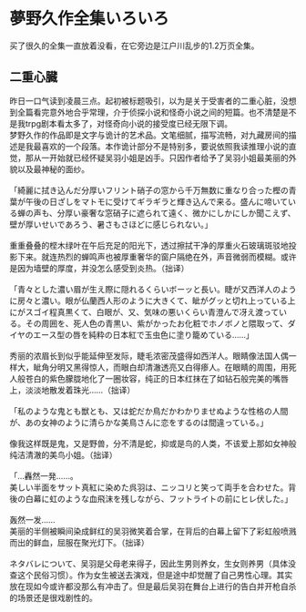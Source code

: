 # 夢野久作全集いろいろ
买了很久的全集一直放着没看，在它旁边是江户川乱步的1.2万页全集。
<br>
## 二重心臓
昨日一口气读到凌晨三点。起初被标题吸引，以为是关于受害者的二重心脏，没想到全篇看完意外地合乎常理，介于侦探小说和怪奇小说之间的短篇。也不清楚是不是我trpg剧本看太多了，对怪奇向小说的接受度已经无限下调。
<br>
梦野久作的作品即是文字与诡计的艺术品。文笔细腻，描写流畅，对九藏房间的描述是我最喜欢的一个段落。本作诡计部分不是特别多，要说依照我读推理小说的直觉，那从一开始就已经怀疑吴羽小姐是凶手。只因作者给予了吴羽小姐最美丽的外貌以及最神秘的面纱。
<br><br>
「綺麗に拭き込んだ分厚いフリント硝子の窓から千万無数に重なり合った樫の青葉が午後の日ざしをマトモに受けてギラギラと輝き込んで来る。盛んに啼いている蝉の声も、分厚い豪奢な窓硝子に遮られて遠く、微かにしかにしか聞こえず、壁が厚いせいであろう、暑さもさほどに感じられない。」
<br><br>
重重叠叠的㭴木绿叶在午后充足的阳光下，透过擦拭干净的厚重火石玻璃斑驳地投影下来。就连热烈的蝉鸣声也被厚重奢华的窗户隔绝在外，声音微弱而模糊。或许是因为墙壁的厚度，并没怎么感受到炎热。（拙译）
<br><br>
「青々とした濃い眉が生え際に隠れるくらいボーッと長い。睫が又西洋人のように房々と濃い。眼が仏蘭西人形のように大きくて、眦がグッと切れ上っている上にがスゴイ程真黒くて、白眼が、又、気味の悪いくらい青澄んで冴え渡っている。その周囲を、死人色の青黒い、紫がかったお化粧でホノボノと隈取って、ダイヤのエース型の唇を純粋の日本紅で玉虫色に塗り籠めている……」
<br><br>
秀丽的浓眉长到似乎能延伸至发际，睫毛浓密茂盛得如西洋人。眼睛像法国人偶一样大，眦角分明又黑得惊人，而眼白却清澈透亮又白得瘆人。在眼睛的周围，用死人般苍白的紫色朦胧地化了一圈妆容，纯正的日本红抹在了如钻石般完美的嘴唇上，淡淡地散发着珠光……（拙译）
<br><br>
「私のような鬼とも獣とも、又は蛇だか鳥だかわかりませぬような性格の人間が、あの女神のように清らかな美鳥さんに恋をするのは間違っている。」
<br><br>
像我这样既是鬼，又是野兽，分不清是蛇，抑或是鸟的人类，不该爱上那如女神般纯洁清澈的美鸟小姐。（拙译）
<br><br>
「…轟然一発……。
<br>
美しい半面をサット真紅に染めた呉羽は、ニッコリと笑って両手を合わせた。背後の白幕に虹のような血飛沫を残しながら、フットライトの前にヒレ伏した。」
<br><br>
轰然一发……
<br>
美丽的半侧被瞬间染成鲜红的吴羽微笑着合掌，在背后的白幕上留下了彩虹般喷溅而出的鲜血，屈服在聚光灯下。（拙译）
<br><br>
ネタバレについて、吴羽是父母老来得子，因此生男则养女，生女则养男（具体没查这个民俗习惯）。作为女生被送去演戏，但是途中却觉醒了自己男性心理。其实放在现如今或许都没那么有冲击了。但是最后吴羽在舞台上进行的告白并开枪自杀的场景还是很戏剧性的。
<br><br>
